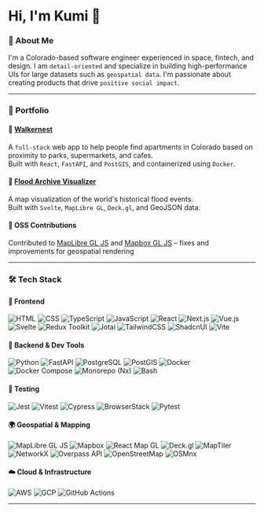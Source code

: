 # Hi, I'm Kumi 👋  

### 💬 About Me

I'm a Colorado-based software engineer experienced in space, fintech, and design. I am `detail-oriented` and specialize in building high-performance UIs for large datasets such as `geospatial data`. I'm passionate about creating products that drive `positive social impact`.

---

### 🌟 Portfolio

#### 🏡 [Walkernest](https://github.com/kumilange/walkernest)  
A `full-stack` web app to help people find apartments in Colorado based on proximity to parks, supermarkets, and cafes.  
Built with `React`, `FastAPI`, and `PostGIS`, and containerized using `Docker`.

#### 🌊 [Flood Archive Visualizer](https://github.com/kumilange/flood-archive-vis-svelte)  
A map visualization of the world's historical flood events.  
Built with `Svelte`, `MapLibre GL`, `Deck.gl`, and GeoJSON data.

#### 🧩 OSS Contributions  
Contributed to [MapLibre GL JS](https://github.com/maplibre/maplibre-gl-js/pulls?q=is%3Apr++author%3Akumilange) and [Mapbox GL JS](https://github.com/mapbox/mapbox-gl-js/pulls?q=is%3Apr++author%3Akumilange+) – fixes and improvements for geospatial rendering  

---

### 🛠 Tech Stack
#### 🎨 Frontend

![HTML](https://img.shields.io/badge/-HTML5-E34F26?style=flat&logo=html5&logoColor=white)
![CSS](https://img.shields.io/badge/-CSS-2965F1?style=flat&logo=css3&logoColor=white)
![TypeScript](https://img.shields.io/badge/-TypeScript-3178C6?style=flat&logo=typescript&logoColor=white)
![JavaScript](https://img.shields.io/badge/-JavaScript-F7DF1E?style=flat&logo=javascript&logoColor=white)
![React](https://img.shields.io/badge/-React-61DAFB?style=flat&logo=react&logoColor=white)
![Next.js](https://img.shields.io/badge/-Next.js-000000?style=flat&logo=next.js&logoColor=white)
![Vue.js](https://img.shields.io/badge/-Vue.js-4FC08D?style=flat&logo=vue.js&logoColor=white)
![Svelte](https://img.shields.io/badge/-Svelte-FF3E00?style=flat&logo=svelte&logoColor=white)
![Redux Toolkit](https://img.shields.io/badge/-Redux%20Toolkit-764ABC?style=flat&logo=redux&logoColor=white)
![Jotai](https://img.shields.io/badge/-Jotai-1C1C1C?style=flat&logo=jotai&logoColor=white)
![TailwindCSS](https://img.shields.io/badge/-TailwindCSS-06B6D4?style=flat&logo=tailwindcss&logoColor=white)
![ShadcnUI](https://img.shields.io/badge/-ShadcnUI-111827?style=flat&logo=shadcn&logoColor=white)
![Vite](https://img.shields.io/badge/-Vite-646CFF?style=flat&logo=vite&logoColor=white)

#### 🔧 Backend & Dev Tools

![Python](https://img.shields.io/badge/-Python-3776AB?style=flat&logo=python&logoColor=white)
![FastAPI](https://img.shields.io/badge/-FastAPI-009688?style=flat&logo=fastapi&logoColor=white)
![PostgreSQL](https://img.shields.io/badge/-PostgreSQL-336791?style=flat&logo=postgresql&logoColor=white)
![PostGIS](https://img.shields.io/badge/-PostGIS-336791?style=flat&logo=postgresql&logoColor=white)
![Docker](https://img.shields.io/badge/-Docker-2496ED?style=flat&logo=docker&logoColor=white)
![Docker Compose](https://img.shields.io/badge/-Docker%20Compose-2496ED?style=flat&logo=docker&logoColor=white)
![Monorepo (Nx)](https://img.shields.io/badge/-Nx-143055?style=flat&logo=nx&logoColor=white)
![Bash](https://img.shields.io/badge/-Bash-4EAA25?style=flat&logo=gnubash&logoColor=white)

#### 🧪 Testing

![Jest](https://img.shields.io/badge/-Jest-C21325?style=flat&logo=jest&logoColor=white)
![Vitest](https://img.shields.io/badge/-Vitest-5F7B93?style=flat&logo=vitest&logoColor=white)
![Cypress](https://img.shields.io/badge/-Cypress-17202C?style=flat&logo=cypress&logoColor=white)
![BrowserStack](https://img.shields.io/badge/-BrowserStack-FB542B?style=flat&logo=browserstack&logoColor=white)
![Pytest](https://img.shields.io/badge/-Pytest-3776AB?style=flat&logo=python&logoColor=white)

#### 🌍 Geospatial & Mapping

![MapLibre GL JS](https://img.shields.io/badge/-MapLibre%20GL%20JS-0A2D2D?style=flat&logo=maplibre&logoColor=white)
![Mapbox](https://img.shields.io/badge/-Mapbox-00A9B7?style=flat&logo=mapbox&logoColor=white)
![React Map GL](https://img.shields.io/badge/-react--map--gl-0A2D2D?style=flat&logo=react&logoColor=white)
![Deck.gl](https://img.shields.io/badge/-Deck.gl-FF3E00?style=flat&logo=deck.gl&logoColor=white)
![MapTiler](https://img.shields.io/badge/-MapTiler-0088CC?style=flat&logo=maptiler&logoColor=white)
![NetworkX](https://img.shields.io/badge/-NetworkX-FFCC00?style=flat&logo=python&logoColor=black)
![Overpass API](https://img.shields.io/badge/-Overpass--API-black?style=flat&logo=openstreetmap&logoColor=white)
![OpenStreetMap](https://img.shields.io/badge/-OpenStreetMap-7EBC6F?style=flat&logo=openstreetmap&logoColor=white)
![OSMnx](https://img.shields.io/badge/-OSMnx-1F2E45?style=flat&logo=python&logoColor=white)

#### ☁️ Cloud & Infrastructure

![AWS](https://img.shields.io/badge/-AWS-232F3E?style=flat&logo=amazonaws&logoColor=white)
![GCP](https://img.shields.io/badge/-GCP-4285F4?style=flat&logo=googlecloud&logoColor=white)
![GitHub Actions](https://img.shields.io/badge/-GitHub%20Actions-2088FF?style=flat&logo=githubactions&logoColor=white)

---
